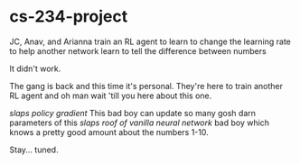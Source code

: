 # cs-234-project

JC, Anav, and Arianna train an RL agent to learn to change the learning rate to help another network learn to tell the difference between numbers

It didn't work.

The gang is back and this time it's personal. They're here to train another RL agent and oh man wait 'till you here about this one. 

*slaps policy gradient* This bad boy can update so many gosh darn parameters of this *slaps roof of vanilla neural network* bad boy which knows a pretty good amount about the numbers 1-10.

Stay... tuned.
